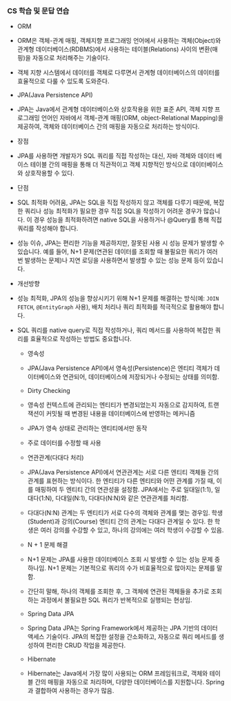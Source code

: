 
### CS 학습 및 문답 연습

- ORM
- ORM은 객체-관계 매핑, 객체지향 프로그래밍 언어에서 사용하는 객체(Object)와 관계형 데이터베이스(RDBMS)에서 사용하는 테이블(Relations) 사이의 변환(매핑)을 자동으로 처리해주는 기술이다. 
- 객체 지향 시스템에서 데이터를 객체로 다루면서 관계형 데이터베이스의 데이터를 효율적으로 다룰 수 있도록 도와준다.

- JPA(Java Persistence API) 
- JPA는 Java에서 관계형 데이터베이스와 상호작용을 위한 표준 API, 객체 지향 프로그래밍 언어인 자바에서 객체-관계 매핑(ORM, object-Relational Mapping)을 제공하여, 객체와 데이터베이스 간의 매핑을 자동으로 처리하는 방식이다.

- 장점
- JPA를 사용하면 개발자가 SQL 쿼리를 직접 작성하는 대신, 자바 객체와 데이터 베이스 테이블 간의 매핑을 통해 더 직관적이고 객체 지향적인 방식으로 데이터베이스와 상호작용할 수 있다.

- 단점 
- SQL 최적화 어려움, JPA는 SQL을 직접 작성하지 않고 객체를 다루기 때문에, 복잡한 쿼리나 성능 최적화가 필요한 경우 직접 SQL을 작성하기 어려운 경우가 많습니다. 이 경우 성능을 최적화하려면 native SQL을 사용하거나 @Query를 통해 직접 쿼리를 작성해야 합니다.

- 성능 이슈, JPA는 편리한 기능을 제공하지만, 잘못된 사용 시 성능 문제가 발생할 수 있습니다. 예를 들어, N+1 문제(연관된 데이터를 조회할 때 불필요한 쿼리가 여러 번 발생하는 문제)나 지연 로딩을 사용하면서 발생할 수 있는 성능 문제 등이 있습니다.

- 개선방향
- 성능 최적화, JPA의 성능을 향상시키기 위해 N+1 문제를 해결하는 방식(예: `JOIN FETCH`, `@EntityGraph` 사용), 배치 처리나 쿼리 최적화를 적극적으로 활용해야 합니다.
- SQL 쿼리를 native query로 직접 작성하거나, 쿼리 메서드를 사용하여 복잡한 쿼리를 효율적으로 작성하는 방법도 중요합니다.

    - 영속성
    - JPA(Java Persistence API)에서 영속성(Persistence)은 엔티티 객체가 데이터베이스와 연관되어, 데이터베이스에 저장되거나 수정되는 상태를 의미함.
    
    - Dirty Checking
    - 영속성 컨텍스트에 관리되는 엔티티가 변경되었는지 자동으로 감지하여, 트랜잭션이 커밋될 때 변경된 내용을 데이터베이스에 반영하는 메커니즘
	- JPA가 영속 상태로 관리하는 엔티티에서만 동작
	- 주로 데이터를 수정할 때 사용
	
    - 연관관계(다대다 처리)
    - JPA(Java Persistence API)에서 연관관계는 서로 다른 엔티티 객체들 간의 관계를 표현하는 방식이다. 한 엔티티가 다른 엔티티와 어떤 관계를 가질 때, 이를 매핑하여 두 엔티티 간의 연관성을 설정함. JPA에서는 주로 일대일(1:1), 일대다(1:N), 다대일(N:1), 다대다(N:N)와 같은 연관관계를 처리함.
	- 다대다(N:N) 관계는 두 엔티티가 서로 다수의 객체와 관계를 맺는 경우임. 학생(Student)과 강의(Course) 엔티티 간의 관계는 다대다 관계일 수 있다. 한 학생은 여러 강의를 수강할 수 있고, 하나의 강의에는 여러 학생이 수강할 수 있음.
	
    - N + 1 문제 해결
    - N+1 문제는 JPA를 사용한 데이터베이스 조회 시 발생할 수 있는 성능 문제 중 하나임. N+1 문제는 기본적으로 쿼리의 수가 비효율적으로 많아지는 문제를 말함.
	- 간단히 말해, 하나의 객체를 조회한 후, 그 객체에 연관된 객체들을 추가로 조회하는 과정에서 불필요한 SQL 쿼리가 반복적으로 실행되는 현상임.
	
    - Spring Data JPA
    - Spring Data JPA는 Spring Framework에서 제공하는 JPA 기반의 데이터 액세스 기술이다. JPA의 복잡한 설정을 간소화하고, 자동으로 쿼리 메서드를 생성하여 편리한 CRUD 작업을 제공한다.
    
    - Hibernate
    - Hibernate는 Java에서 가장 많이 사용되는 ORM 프레임워크로, 객체와 테이블 간의 매핑을 자동으로 처리하며, 다양한 데이터베이스를 지원합니다. Spring과 결합하여 사용하는 경우가 많음.
